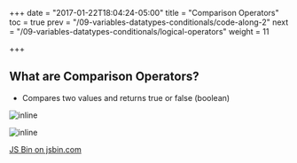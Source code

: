 +++
date = "2017-01-22T18:04:24-05:00"
title = "Comparison Operators"
toc = true
prev = "/09-variables-datatypes-conditionals/code-along-2"
next = "/09-variables-datatypes-conditionals/logical-operators"
weight = 11

+++

## What are Comparison Operators?

- Compares two values and returns true or false (boolean)

![inline](/images/09/comparison_operators.png)

![inline](/images/09/comparison_operators_2.png)

<a class="jsbin-embed" href="https://jsbin.com/vejivo/embed?js,console">JS Bin on jsbin.com</a><script src="https://static.jsbin.com/js/embed.min.js?3.41.0"></script>



